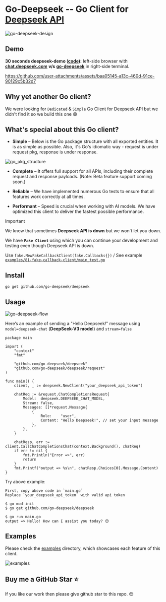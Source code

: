 # Go-Deepseek -- Go Client for [Deepseek API](https://api-docs.deepseek.com/)

![go-deepseek-design](https://github.com/user-attachments/assets/346806ad-7617-4690-b6b4-0b49707852d8)

## Demo

**30 seconds deepseek-demo ([code](https://github.com/go-deepseek/deepseek-demo/)):** left-side browser with **[chat.deepseek.com](https://chat.deepseek.com/)** **v/s** **[go-deepseek](https://github.com/go-deepseek/deepseek)** in right-side terminal.

https://github.com/user-attachments/assets/baa05145-a13c-460d-91ce-90129c5b32d7

## Why yet another Go client?

We were looking for `Dedicated` & `Simple` Go Client for Deepseek API but we didn't find it so we build this one 😃

## What's special about this Go client?

- **Simple** – Below is the Go package structure with all exported entities. It is as simple as possible. Also, it's Go's idiomatic way - request is under request pkg, response is under response.

![go_pkg_structure](https://github.com/user-attachments/assets/729a2294-98fa-4f6e-b936-ae5eb1b624ff)

- **Complete** – It offers full support for all APIs, including their complete request and response payloads. (Note: Beta feature support coming soon.)

- **Reliable** – We have implemented numerous Go tests to ensure that all features work correctly at all times.

- **Performant** – Speed is crucial when working with AI models. We have optimized this client to deliver the fastest possible performance.

> [!IMPORTANT]  
> We know that sometimes **Deepseek API is down** but we won't let you down.
>
> We have **`Fake Client`** using which you can continue your development and testing even though Deepseek API is down.
>
> Use `fake.NewFakeCallbackClient(fake.Callbacks{})` / See example [`examples/81-fake-callback-client/main_test.go`](examples/81-fake-callback-client/main_test.go)

## Install
```
go get github.com/go-deepseek/deepseek
```

## Usage

![go-deepseek-flow](https://github.com/user-attachments/assets/dfa6fc98-65f2-4a08-ab13-8c0732ac8302)

Here’s an example of sending a "Hello Deepseek!" message using `model=deepseek-chat` (**DeepSeek-V3 model**) and `stream=false`

```
package main

import (
	"context"
	"fmt"

	"github.com/go-deepseek/deepseek"
	"github.com/go-deepseek/deepseek/request"
)

func main() {
	client, _ := deepseek.NewClient("your_deepseek_api_token")

	chatReq := &request.ChatCompletionsRequest{
		Model:  deepseek.DEEPSEEK_CHAT_MODEL,
		Stream: false,
		Messages: []*request.Message{
			{
				Role:    "user",
				Content: "Hello Deepseek!", // set your input message
			},
		},
	}

	chatResp, err := client.CallChatCompletionsChat(context.Background(), chatReq)
	if err != nil {
		fmt.Println("Error =>", err)
		return
	}
	fmt.Printf("output => %s\n", chatResp.Choices[0].Message.Content)
}
```

Try above example:
```
First, copy above code in `main.go`
Replace `your_deepseek_api_token` with valid api token

$ go mod init
$ go get github.com/go-deepseek/deepseek

$ go run main.go
output => Hello! How can I assist you today? 😊
```
## Examples

Please check the [examples](examples/) directory, which showcases each feature of this client.

![examples](https://github.com/user-attachments/assets/032ff864-7da5-4b76-9484-836b52046614)

## Buy me a GitHub Star ⭐

If you like our work then please give github star to this repo. 😊
